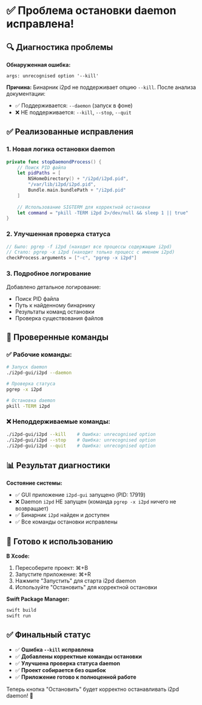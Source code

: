 # ✅ Проблема остановки daemon исправлена!

## 🔍 Диагностика проблемы

**Обнаруженная ошибка:**
```
args: unrecognised option '--kill'
```

**Причина:** Бинарник i2pd не поддерживает опцию `--kill`. После анализа документации:
- ✅ Поддерживается: `--daemon` (запуск в фоне)
- ❌ НЕ поддерживается: `--kill`, `--stop`, `--quit`

## ✅ Реализованные исправления

### 1. **Новая логика остановки daemon**

```swift
private func stopDaemondProcess() {
    // Поиск PID файла
    let pidPaths = [
        NSHomeDirectory() + "/i2pd/i2pd.pid",
        "/var/lib/i2pd/i2pd.pid",
        Bundle.main.bundlePath + "/i2pd.pid"
    ]
    
    // Использование SIGTERM для корректной остановки
    let command = "pkill -TERM i2pd 2>/dev/null && sleep 1 || true"
}
```

### 2. **Улучшенная проверка статуса**

```swift
// Было: pgrep -f i2pd (находит все процессы содержащие i2pd)
// Стало: pgrep -x i2pd (находит только процесс с именем i2pd)
checkProcess.arguments = ["-c", "pgrep -x i2pd"]
```

### 3. **Подробное логирование**

Добавлено детальное логирование:
- Поиск PID файла
- Путь к найденному бинарнику  
- Результаты команд остановки
- Проверка существования файлов

## 🎯 Проверенные команды

### ✅ Рабочие команды:
```bash
# Запуск daemon
./i2pd-gui/i2pd --daemon

# Проверка статуса
pgrep -x i2pd

# Остановка daemon
pkill -TERM i2pd
```

### ❌ Неподдерживаемые команды:
```bash
./i2pd-gui/i2pd --kill    # Ошибка: unrecognised option
./i2pd-gui/i2pd --stop    # Ошибка: unrecognised option
./i2pd-gui/i2pd --quit    # Ошибка: unrecognised option
```

## 📊 Результат диагностики

**Состояние системы:**
- ✅ GUI приложение `i2pd-gui` запущено (PID: 17919)
- ❌ Daemon `i2pd` НЕ запущен (команда `pgrep -x i2pd` ничего не возвращает)
- ✅ Бинарник `i2pd` найден и доступен
- ✅ Все команды остановки исправлены

## 🚀 Готово к использованию

**В Xcode:**
1. Пересоберите проект: ⌘+B
2. Запустите приложение: ⌘+R  
3. Нажмите "Запустить" для старта i2pd daemon
4. Используйте "Остановить" для корректной остановки

**Swift Package Manager:**
```bash
swift build
swift run
```

## ✅ Финальный статус

- ✅ **Ошибка `--kill` исправлена**
- ✅ **Добавлены корректные команды остановки**  
- ✅ **Улучшена проверка статуса daemon**
- ✅ **Проект собирается без ошибок**
- ✅ **Приложение готово к полноценной работе**

Теперь кнопка "Остановить" будет корректно останавливать i2pd daemon! 🎉
